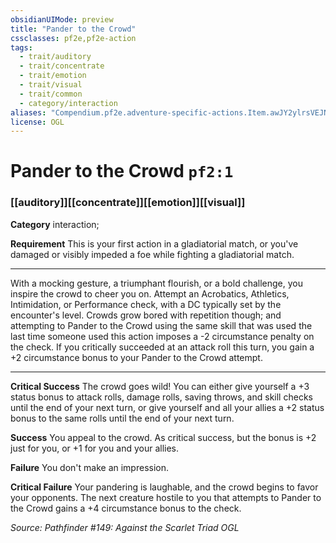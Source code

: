 ```yaml
---
obsidianUIMode: preview
title: "Pander to the Crowd"
cssclasses: pf2e,pf2e-action
tags:
  - trait/auditory
  - trait/concentrate
  - trait/emotion
  - trait/visual
  - trait/common
  - category/interaction
aliases: "Compendium.pf2e.adventure-specific-actions.Item.awJY2ylrsVEJNTFi"
license: OGL
---
```

# Pander to the Crowd `pf2:1`

### [[auditory]][[concentrate]][[emotion]][[visual]]

**Category** interaction; 




**Requirement** This is your first action in a gladiatorial match, or you've damaged or visibly impeded a foe while fighting a gladiatorial match.

* * *

With a mocking gesture, a triumphant flourish, or a bold challenge, you inspire the crowd to cheer you on. Attempt an Acrobatics, Athletics, Intimidation, or Performance check, with a DC typically set by the encounter's level. Crowds grow bored with repetition though; and attempting to Pander to the Crowd using the same skill that was used the last time someone used this action imposes a -2 circumstance penalty on the check. If you critically succeeded at an attack roll this turn, you gain a +2 circumstance bonus to your Pander to the Crowd attempt.

* * *

**Critical Success** The crowd goes wild! You can either give yourself a +3 status bonus to attack rolls, damage rolls, saving throws, and skill checks until the end of your next turn, or give yourself and all your allies a +2 status bonus to the same rolls until the end of your next turn.

**Success** You appeal to the crowd. As critical success, but the bonus is +2 just for you, or +1 for you and your allies.

**Failure** You don't make an impression.

**Critical Failure** Your pandering is laughable, and the crowd begins to favor your opponents. The next creature hostile to you that attempts to Pander to the Crowd gains a +4 circumstance bonus to the check.

*Source: Pathfinder #149: Against the Scarlet Triad*
*OGL*
